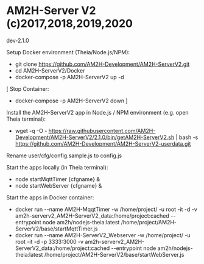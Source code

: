 # AM2H-Server V2 (c)2017,2018,2019,2020
dev-2.1.0

Setup Docker environment (Theia/Node.js/NPM):
* git clone https://github.com/AM2H-Development/AM2H-ServerV2.git
* cd AM2H-ServerV2/Docker
* docker-compose -p AM2H-ServerV2 up -d

[
Stop Container:
* docker-compose -p AM2H-ServerV2 down
]

Install the AM2H-ServerV2 app in Node.js / NPM environment (e.g. open Theia terminal):
* wget -q -O - https://raw.githubusercontent.com/AM2H-Development/AM2H-ServerV2/2.1.0/bin/getAM2H-ServerV2.sh | bash -s https://github.com/AM2H-Development/AM2H-ServerV2-userdata.git

Rename user/cfg/config.sample.js to config.js

Start the apps locally (in Theia terminal):
* node startMqttTimer {cfgname} &
* node startWebServer {cfgname} &

Start the apps in Docker container:
* docker run --name AM2H-MqqtTimer -w /home/project/ -u root -it -d -v am2h-serverv2_AM2H-ServerV2_data:/home/project:cached --entrypoint node am2h/nodejs-theia:latest /home/project/AM2H-ServerV2/base/startMqttTimer.js
* docker run --name AM2H-ServerV2_Webserver -w /home/project/ -u root -it -d -p 3333:3000 -v am2h-serverv2_AM2H-ServerV2_data:/home/project:cached --entrypoint node am2h/nodejs-theia:latest /home/project/AM2H-ServerV2/base/startWebServer.js
